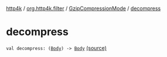 [http4k](../../index.md) / [org.http4k.filter](../index.md) / [GzipCompressionMode](index.md) / [decompress](./decompress.md)

# decompress

`val decompress: (`[`Body`](../../org.http4k.core/-body/index.md)`) -> `[`Body`](../../org.http4k.core/-body/index.md) [(source)](https://github.com/http4k/http4k/blob/master/http4k-core/src/main/kotlin/org/http4k/filter/ext.kt#L14)